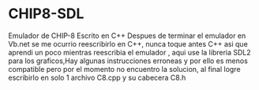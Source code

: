 # CHIP8-SDL
Emulador de CHIP-8 Escrito en C++
Despues de terminar el emulador en Vb.net se me ocurrio reescribirlo en C++, nunca toque antes C++ asi que aprendi un poco mientras reescribia el emulador , aqui use la libreria SDL2 para los graficos,Hay algunas instrucciones erroneas y por ello es menos compatible pero por el momento no encuentro la solucion, al final logre escribirlo en solo 1 archivo C8.cpp y su cabecera C8.h
